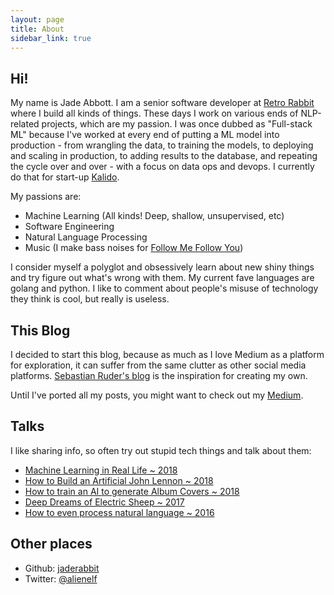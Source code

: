 ```yaml
---
layout: page
title: About
sidebar_link: true
---
```


## Hi! 

My name is Jade Abbott. I am a senior software developer at [Retro Rabbit](http://retrorabbit.co.za/) where I build all kinds of things. These days I work on various ends of NLP-related projects, which are my passion. I was once dubbed as "Full-stack ML" because I've worked at every end of putting a ML model into production - from wrangling the data, to training the models, to deploying and scaling in production, to adding results to the database, and repeating the cycle over and over - with a focus on data ops and devops. I currently do that for start-up [Kalido](https://www.kalido.me/).

My passions are:
- Machine Learning (All kinds! Deep, shallow, unsupervised, etc)
- Software Engineering
- Natural Language Processing
- Music (I make bass noises for [Follow Me Follow You](http://fmfy.bandcamp.com))

I consider myself a polyglot and obsessively learn about new shiny things and try figure out what's wrong with them. My current fave languages are golang and python. I like to comment about people's misuse of technology they think is cool, but really is useless.


## This Blog

I decided to start this blog, because as much as I love Medium as a platform for exploration, it can suffer from the same clutter as other social media platforms. [Sebastian Ruder's blog](http://ruder.io/) is the inspiration for creating my own.

Until I've ported all my posts, you might want to check out my [Medium](https://medium.com/@alienelf).

## Talks

I like sharing info, so often try out stupid tech things and talk about them:

- [Machine Learning in Real Life ~ 2018](https://za.pycon.org/talks/23-machine-learning-in-real-life/)
- [How to Build an Artificial John Lennon ~ 2018](https://www.youtube.com/watch?v=eHkW-w2wOhA&t=607s)
- [How to train an AI to generate Album Covers ~ 2018](https://www.youtube.com/watch?v=uul7rir4X1k)
- [Deep Dreams of Electric Sheep ~ 2017](https://www.youtube.com/watch?v=bbXMsDOyQfU)
- [How to even process natural language ~ 2016](https://www.youtube.com/watch?v=Gzt4Nkpr6hs)


## Other places

- Github: [jaderabbit](https://github.com/jaderabbit)
- Twitter: [@alienelf](https://twitter.com/alienelf)